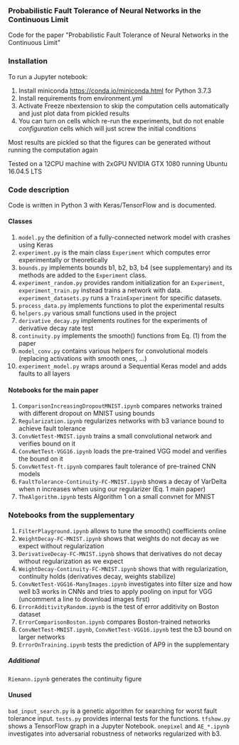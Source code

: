 ### Probabilistic Fault Tolerance of Neural Networks in the Continuous Limit
Code for the paper "Probabilistic Fault Tolerance of Neural Networks in the Continuous Limit"

### Installation
To run a Jupyter notebook:
1. Install miniconda https://conda.io/miniconda.html for Python 3.7.3
2. Install requirements from environment.yml
3. Activate Freeze nbextension to skip the computation cells automatically and just plot data from pickled results
4. You can turn on cells which re-run the experiments, but do not enable _configuration_ cells which will just screw the initial conditions

Most results are pickled so that the figures can be generated without running the computation again

Tested on a 12CPU machine with 2xGPU NVIDIA GTX 1080 running Ubuntu 16.04.5 LTS

### Code description
Code is written in Python 3 with Keras/TensorFlow and is documented.

#### Classes
1. `model.py` the definition of a fully-connected network model with crashes using Keras
2. `experiment.py` is the main class `Experiment` which computes error experimentally or theoretically
3. `bounds.py` implements bounds b1, b2, b3, b4 (see supplementary) and its methods are added to the `Experiment` class.
4. `experiment_random.py` provides random initialization for an `Experiment`, `experiment_train.py` instead trains a network with data. `experiment_datasets.py` runs a `TrainExperiment` for specific datasets.
5. `process_data.py` implements functions to plot the experimental results
6. `helpers.py` various small functions used in the project
7. `derivative_decay.py` implements routines for the experiments of derivative decay rate test
8. `continuity.py` implements the smooth() functions from Eq. (1) from the paper
9. `model_conv.py` contains various helpers for convolutional models (replacing activations with smooth ones, ...)
10. `experiment_model.py` wraps around a Sequential Keras model and adds faults to all layers

#### Notebooks for the main paper
1. `ComparisonIncreasingDropoutMNIST.ipynb` compares networks trained with different dropout on MNIST using bounds
2. `Regularization.ipynb` regularizes networks with b3 variance bound to achieve fault tolerance
3. `ConvNetTest-MNIST.ipynb` trains a small convolutional network and verifies bound on it
4. `ConvNetTest-VGG16.ipynb` loads the pre-trained VGG model and verifies the bound on it
5. `ConvNetTest-ft.ipynb` compares fault tolerance of pre-trained CNN models
6. `FaultTolerance-Continuity-FC-MNIST.ipynb` shows a decay of VarDelta when n increases when using our regularizer (Eq. 1 main paper)
7. `TheAlgorithm.ipynb` tests Algorithm 1 on a small convnet for MNIST


### Notebooks from the supplementary
1. `FilterPlayground.ipynb` allows to tune the smooth() coefficients online
2. `WeightDecay-FC-MNIST.ipynb` shows that weights do not decay as we expect without regularization
3. `DerivativeDecay-FC-MNIST.ipynb` shows that derivatives do not decay without regularization as we expect
4. `WeightDecay-Continuity-FC-MNIST.ipynb` shows that with regularization, continuity holds (derivatives decay, weights stabilize)
5. `ConvNetTest-VGG16-ManyImages.ipynb` investigates into filter size and how well b3 works in CNNs and tries to apply pooling on input for VGG (uncomment a line to download images first)
6. `ErrorAdditivityRandom.ipynb` is the test of error additivity on Boston dataset
7. `ErrorComparisonBoston.ipynb` compares Boston-trained networks
8. `ConvNetTest-MNIST.ipynb`, `ConvNetTest-VGG16.ipynb` test the b3 bound on larger networks
9. `ErrorOnTraining.ipynb` tests the prediction of AP9 in the supplementary

##### Additional
`Riemann.ipynb` generates the continuity figure

#### Unused
`bad_input_search.py` is a genetic algorithm for searching for worst fault tolerance input. `tests.py` provides internal tests for the functions. `tfshow.py` shows a TensorFlow graph in a Jupyter Notebook. `onepixel` and `AE_*.ipynb` investigates into adversarial robustness of networks regularized with b3.
